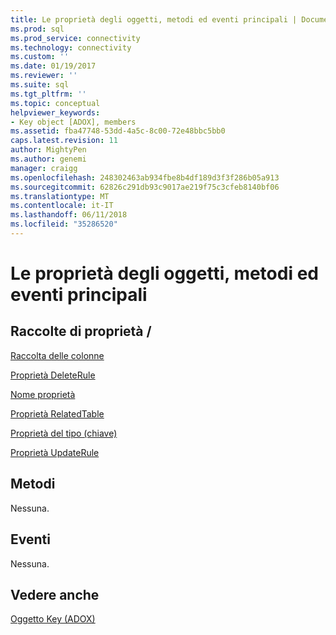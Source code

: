 ```yaml
---
title: Le proprietà degli oggetti, metodi ed eventi principali | Documenti Microsoft
ms.prod: sql
ms.prod_service: connectivity
ms.technology: connectivity
ms.custom: ''
ms.date: 01/19/2017
ms.reviewer: ''
ms.suite: sql
ms.tgt_pltfrm: ''
ms.topic: conceptual
helpviewer_keywords:
- Key object [ADOX], members
ms.assetid: fba47748-53dd-4a5c-8c00-72e48bbc5bb0
caps.latest.revision: 11
author: MightyPen
ms.author: genemi
manager: craigg
ms.openlocfilehash: 248302463ab934fbe8b4df189d3f3f286b05a913
ms.sourcegitcommit: 62826c291db93c9017ae219f75c3cfeb8140bf06
ms.translationtype: MT
ms.contentlocale: it-IT
ms.lasthandoff: 06/11/2018
ms.locfileid: "35286520"
---
```

# <a name="key-object-properties-methods-and-events"></a>Le proprietà degli oggetti, metodi ed eventi principali
## <a name="propertiescollections"></a>Raccolte di proprietà /  
 [Raccolta delle colonne](../../../ado/reference/adox-api/columns-collection-adox.md)  
  
 [Proprietà DeleteRule](../../../ado/reference/adox-api/deleterule-property-adox.md)  
  
 [Nome proprietà](../../../ado/reference/adox-api/name-property-adox.md)  
  
 [Proprietà RelatedTable](../../../ado/reference/adox-api/relatedtable-property-adox.md)  
  
 [Proprietà del tipo (chiave)](../../../ado/reference/adox-api/type-property-key-adox.md)  
  
 [Proprietà UpdateRule](../../../ado/reference/adox-api/updaterule-property-adox.md)  
  
## <a name="methods"></a>Metodi  
 Nessuna.  
  
## <a name="events"></a>Eventi  
 Nessuna.  
  
## <a name="see-also"></a>Vedere anche  
 [Oggetto Key (ADOX)](../../../ado/reference/adox-api/key-object-adox.md)
